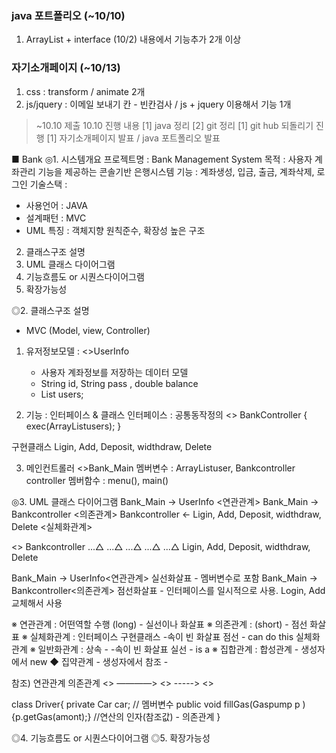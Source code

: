 
### java 포트폴리오 (~10/10)
1. ArrayList + interface (10/2) 내용에서 기능추가 2개 이상


### 자기소개페이지 (~10/13)

1. css : transform / animate 2개
2. js/jquery : 이메일 보내기 칸 - 빈칸검사  / js + jquery 이용해서 기능 1개 

> ~10.10 제출
> 10.10 진행 내용
> [1] java 정리
> [2] git 정리
> [1] git hub 되돌리기 진행
> [1] 자기소개페이지 발표 / java 포트폴리오 발표



■ Bank
◎1. 시스템개요
프로젝트명 : Bank Management System
목적      : 사용자 계좌관리 기능을 제공하는 콘솔기반 은행시스템
기능      : 계좌생성, 입금, 출금, 계좌삭제, 로그인
기술스택   : 
- 사용언어 : JAVA
- 설계패턴 : MVC
- UML
특징      : 객체지향 원칙준수, 확장성 높은 구조


2. 클래스구조 설명
3. UML 클래스 다이어그램
4. 기능흐름도 or 시퀀스다이어그램
5. 확장가능성

◎2. 클래스구조 설명
- MVC (Model, view, Controller)
1. 유저정보모델 : <<class>>UserInfo
    - 사용자 계좌정보를 저장하는 데이터 모델
    - String id, String pass , double balance
    - List<UserInfo> users;

2. 기능 : 인터페이스 & 클래스
인터페이스 : 공통동작정의
 <<interface>> BankController { exec(ArrayList<UserInfo>users); }    

 구현클래스
   Ligin, Add, Deposit, widthdraw, Delete

3. 메인컨트롤러
<<class>>Bank_Main
멤버변수 : ArrayList<UserInfo>user, Bankcontroller controller
멤버함수 : menu(), main()

◎3. UML 클래스 다이어그램
Bank_Main → UserInfo <연관관계>
Bank_Main → Bankcontroller <의존관계>
Bankcontroller ← Ligin, Add, Deposit, widthdraw, Delete <실체화관계>

<<interface>> Bankcontroller
...△  ...△  ...△    ...△      ...△
Ligin, Add, Deposit, widthdraw, Delete

Bank_Main → UserInfo<연관관계> 실선화살표 - 멤버변수로 포함
Bank_Main → Bankcontroller<의존관계> 점선화살표 - 인터페이스를 일시적으로 사용.
                                               Login, Add 교체해서 사용

※ 연관관계   : 어떤역할 수행  (long)      - 실선이나 화살표
※ 의존관계   :             (short)      - 점선 화살표
※ 실체화관계 : 인터페이스 구현클래스       -속이 빈 화살표 점선 - can do this 실체화관계
※ 일반화관계 : 상속 -                    -속이 빈 화살표 실선 - is a
※ 집합관계   : 합성관계 - 생성자에서 new   ◆
              집약관계 - 생성자에서 참조 - 

참조)       연관관계       의존관계
<<Driver>> ――――> <<Car>> -----> <<Gsapump>>        

class Driver{
    private Car car; // 멤버변수
    public void fillGas(Gaspump p ){p.getGas(amont);} //연산의 인자(참조값) - 의존관계
}

◎4. 기능흐름도 or 시퀀스다이어그램
◎5. 확장가능성



